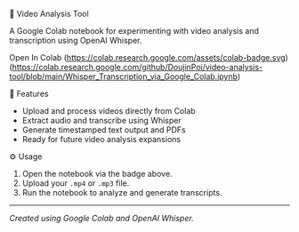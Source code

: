 🎥 Video Analysis Tool

A Google Colab notebook for experimenting with video analysis and transcription using OpenAI Whisper.

Open In Colab (https://colab.research.google.com/assets/colab-badge.svg)
              (https://colab.research.google.com/github/DoujinPoi/video-analysis-tool/blob/main/Whisper_Transcription_via_Google_Colab.ipynb)

📘 Features
- Upload and process videos directly from Colab
- Extract audio and transcribe using Whisper
- Generate timestamped text output and PDFs
- Ready for future video analysis expansions

⚙️ Usage
1. Open the notebook via the badge above.
2. Upload your `.mp4` or `.mp3` file.
3. Run the notebook to analyze and generate transcripts.

---
 *Created  using Google Colab and OpenAI Whisper.*
